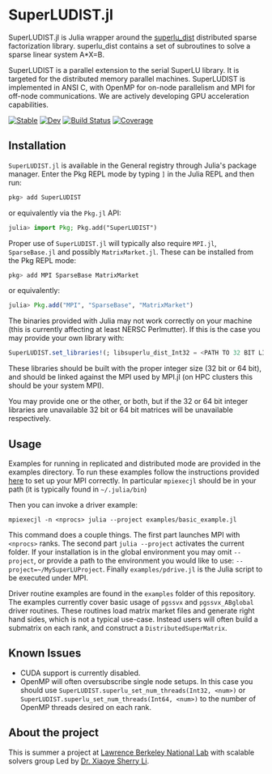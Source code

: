# SuperLUDIST.jl

SuperLUDIST.jl is Julia wrapper around the [superlu_dist](https://github.com/xiaoyeli/superlu_dist) distributed sparse factorization library. superlu_dist contains a set of subroutines to solve a sparse linear system A*X=B.

SuperLUDIST is a parallel extension to the serial SuperLU library. It is targeted for the distributed memory parallel machines. SuperLUDIST is implemented in ANSI C, with OpenMP for on-node parallelism and MPI for off-node communications. We are actively developing GPU acceleration capabilities.

[![Stable](https://img.shields.io/badge/docs-stable-blue.svg)](https://aa25desh.github.io/SuperLUDIST.jl/stable/)
[![Dev](https://img.shields.io/badge/docs-dev-blue.svg)](https://aa25desh.github.io/SuperLUDIST.jl/dev/)
[![Build Status](https://github.com/aa25desh/SuperLUDIST.jl/actions/workflows/CI.yml/badge.svg?branch=main)](https://github.com/aa25desh/SuperLUDIST.jl/actions/workflows/CI.yml?query=branch%3Amain)
[![Coverage](https://codecov.io/gh/aa25desh/SuperLUDIST.jl/branch/main/graph/badge.svg)](https://codecov.io/gh/aa25desh/SuperLUDIST.jl)


## Installation
`SuperLUDIST.jl` is available in the General registry through Julia's package manager. 
Enter the Pkg REPL mode by typing `]` in the Julia REPL and then run:
```julia
pkg> add SuperLUDIST
```

or equivalently via the `Pkg.jl` API:
```julia
julia> import Pkg; Pkg.add("SuperLUDIST")
```

Proper use of `SuperLUDIST.jl` will typically also require `MPI.jl`, `SparseBase.jl` and possibly `MatrixMarket.jl`. These can be installed from the Pkg REPL mode:
```julia
pkg> add MPI SparseBase MatrixMarket
```

or equivalently:
```julia
julia> Pkg.add("MPI", "SparseBase", "MatrixMarket")
```

The binaries provided with Julia may not work correctly on your machine (this is currently affecting at least NERSC Perlmutter). 
If this is the case you may provide your own library with:

```julia
SuperLUDIST.set_libraries!(; libsuperlu_dist_Int32 = <PATH TO 32 BIT LIBRARY>, libsuperlu_dist_Int64 = <PATH TO 64 BIT LIBRARY>)
``````

These libraries should be built with the proper integer size (32 bit or 64 bit), 
and should be linked against the MPI used by MPI.jl (on HPC clusters this should be your system MPI).

You may provide one or the other, or both, but if the 32 or 64 bit integer libraries are unavailable 32 bit or 64 bit matrices will be unavailable respectively.

## Usage
Examples for running in replicated and distributed mode are provided in the examples directory. To run these examples
follow the instructions provided [here](https://juliaparallel.org/MPI.jl/latest/configuration/) to set up your MPI correctly. In particular `mpiexecjl` should be in your path (it is typically found in `~/.julia/bin`)

Then you can invoke a driver example:
```
mpiexecjl -n <nprocs> julia --project examples/basic_example.jl
```

This command does a couple things. The first part launches MPI with `<nprocs>` ranks. The second part `julia --project` activates the current folder. If your installation is in the global environment you may omit `--project`, or provide a path to the environment you would like to use: `--project=~/MySuperLUProject`. Finally `examples/pdrive.jl` is the Julia script to be executed under MPI. 

Driver routine examples are found in the `examples` folder of this repository. The examples currently cover basic usage of `pgssvx` and `pgssvx_ABglobal` driver routines. These routines load matrix market files and generate right hand sides, which is not a typical use-case. Instead users will often build a submatrix on each rank, and construct a `DistributedSuperMatrix`.

## Known Issues
- CUDA support is currently disabled.
- OpenMP will often oversubscribe single node setups. In this case you should use `SuperLUDIST.superlu_set_num_threads(Int32, <num>)` or `SuperLUDIST.superlu_set_num_threads(Int64, <num>)` to the number of OpenMP threads desired on each rank.

## About the project
This is summer a project at [Lawrence Berkeley National Lab](https://www.lbl.gov) with scalable solvers group Led by [Dr. Xiaoye Sherry Li](https://crd.lbl.gov/divisions/amcr/applied-mathematics-dept/scalable-solvers/members/staff-members/xiaoye-li/).
